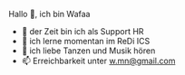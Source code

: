 Hallo 👋, ich bin Wafaa
- 🔭 der Zeit bin ich als Support HR
- 🌱 ich lerne momentan im ReDi ICS
- :see_no_evil: ich liebe Tanzen und Musik hören
- 📫 Erreichbarkeit unter w.mn@gmail.com
